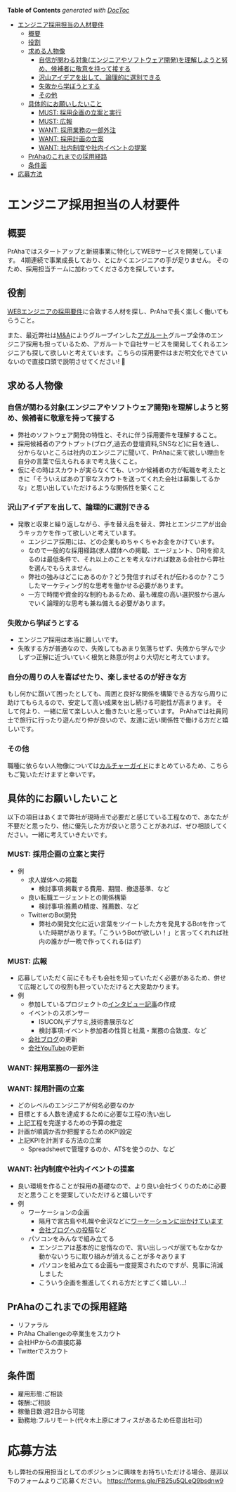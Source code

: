 <!-- START doctoc generated TOC please keep comment here to allow auto update -->
<!-- DON'T EDIT THIS SECTION, INSTEAD RE-RUN doctoc TO UPDATE -->
**Table of Contents**  *generated with [DocToc](https://github.com/thlorenz/doctoc)*

- [エンジニア採用担当の人材要件](#%E3%82%A8%E3%83%B3%E3%82%B8%E3%83%8B%E3%82%A2%E6%8E%A1%E7%94%A8%E6%8B%85%E5%BD%93%E3%81%AE%E4%BA%BA%E6%9D%90%E8%A6%81%E4%BB%B6)
  - [概要](#%E6%A6%82%E8%A6%81)
  - [役割](#%E5%BD%B9%E5%89%B2)
  - [求める人物像](#%E6%B1%82%E3%82%81%E3%82%8B%E4%BA%BA%E7%89%A9%E5%83%8F)
    - [自信が関わる対象(エンジニアやソフトウェア開発)を理解しようと努め、候補者に敬意を持って接する](#%E8%87%AA%E4%BF%A1%E3%81%8C%E9%96%A2%E3%82%8F%E3%82%8B%E5%AF%BE%E8%B1%A1%E3%82%A8%E3%83%B3%E3%82%B8%E3%83%8B%E3%82%A2%E3%82%84%E3%82%BD%E3%83%95%E3%83%88%E3%82%A6%E3%82%A7%E3%82%A2%E9%96%8B%E7%99%BA%E3%82%92%E7%90%86%E8%A7%A3%E3%81%97%E3%82%88%E3%81%86%E3%81%A8%E5%8A%AA%E3%82%81%E5%80%99%E8%A3%9C%E8%80%85%E3%81%AB%E6%95%AC%E6%84%8F%E3%82%92%E6%8C%81%E3%81%A3%E3%81%A6%E6%8E%A5%E3%81%99%E3%82%8B)
    - [沢山アイデアを出して、論理的に選別できる](#%E6%B2%A2%E5%B1%B1%E3%82%A2%E3%82%A4%E3%83%87%E3%82%A2%E3%82%92%E5%87%BA%E3%81%97%E3%81%A6%E8%AB%96%E7%90%86%E7%9A%84%E3%81%AB%E9%81%B8%E5%88%A5%E3%81%A7%E3%81%8D%E3%82%8B)
    - [失敗から学ぼうとする](#%E5%A4%B1%E6%95%97%E3%81%8B%E3%82%89%E5%AD%A6%E3%81%BC%E3%81%86%E3%81%A8%E3%81%99%E3%82%8B)
    - [その他](#%E3%81%9D%E3%81%AE%E4%BB%96)
  - [具体的にお願いしたいこと](#%E5%85%B7%E4%BD%93%E7%9A%84%E3%81%AB%E3%81%8A%E9%A1%98%E3%81%84%E3%81%97%E3%81%9F%E3%81%84%E3%81%93%E3%81%A8)
    - [MUST: 採用企画の立案と実行](#must-%E6%8E%A1%E7%94%A8%E4%BC%81%E7%94%BB%E3%81%AE%E7%AB%8B%E6%A1%88%E3%81%A8%E5%AE%9F%E8%A1%8C)
    - [MUST: 広報](#must-%E5%BA%83%E5%A0%B1)
    - [WANT: 採用業務の一部外注](#want-%E6%8E%A1%E7%94%A8%E6%A5%AD%E5%8B%99%E3%81%AE%E4%B8%80%E9%83%A8%E5%A4%96%E6%B3%A8)
    - [WANT: 採用計画の立案](#want-%E6%8E%A1%E7%94%A8%E8%A8%88%E7%94%BB%E3%81%AE%E7%AB%8B%E6%A1%88)
    - [WANT: 社内制度や社内イベントの提案](#want-%E7%A4%BE%E5%86%85%E5%88%B6%E5%BA%A6%E3%82%84%E7%A4%BE%E5%86%85%E3%82%A4%E3%83%99%E3%83%B3%E3%83%88%E3%81%AE%E6%8F%90%E6%A1%88)
  - [PrAhaのこれまでの採用経路](#praha%E3%81%AE%E3%81%93%E3%82%8C%E3%81%BE%E3%81%A7%E3%81%AE%E6%8E%A1%E7%94%A8%E7%B5%8C%E8%B7%AF)
  - [条件面](#%E6%9D%A1%E4%BB%B6%E9%9D%A2)
- [応募方法](#%E5%BF%9C%E5%8B%9F%E6%96%B9%E6%B3%95)

<!-- END doctoc generated TOC please keep comment here to allow auto update -->

# エンジニア採用担当の人材要件

## 概要
PrAhaではスタートアップと新規事業に特化してWEBサービスを開発しています。
4期連続で事業成長しており、とにかくエンジニアの手が足りません。
そのため、採用担当チームに加わってくださる方を探しています。

## 役割
[WEBエンジニアの採用要件](./採用_WEBエンジニアの採用要件.md)に合致する人材を探し、PrAhaで長く楽しく働いてもらうこと。

また、最近弊社は[M&A](https://batonz.jp/learn/9690/)によりグループインした[アガルート](https://agaroot.co.jp/)グループ全体のエンジニア採用も担っているため、アガルートで自社サービスを開発してくれるエンジニアも探して欲しいと考えています。こちらの採用要件はまだ明文化できていないので直接口頭で説明させてください! 🙏

## 求める人物像
### 自信が関わる対象(エンジニアやソフトウェア開発)を理解しようと努め、候補者に敬意を持って接する
- 弊社のソフトウェア開発の特性と、それに伴う採用要件を理解すること。
- 採用候補者のアウトプット(ブログ,過去の登壇資料,SNSなど)に目を通し、分からないところは社内のエンジニアに聞いて、PrAhaに来て欲しい理由を自分の言葉で伝えられるまで考え抜くこと。
- 仮にその時はスカウトが実らなくても、いつか候補者の方が転職を考えたときに「そういえばあの丁寧なスカウトを送ってくれた会社は募集してるかな」と思い出していただけるような関係性を築くこと

### 沢山アイデアを出して、論理的に選別できる
- 発散と収束と繰り返しながら、手を替え品を替え、弊社とエンジニアが出会うキッカケを作って欲しいと考えています。
  - エンジニア採用には、どの企業もめちゃくちゃお金をかけています。
  - なので一般的な採用経路(求人媒体への掲載、エージェント、DR)を抑えるのは最低条件で、それ以上のことを考えなければ数ある会社から弊社を選んでもらえません。
  - 弊社の強みはどこにあるのか？どう発信すればそれが伝わるのか？こうしたマーケティング的な思考を働かせる必要があります。
  - 一方で時間や資金的な制約もあるため、最も確度の高い選択肢から選んでいく論理的な思考も兼ね備える必要があります。

### 失敗から学ぼうとする
- エンジニア採用は本当に難しいです。
- 失敗する方が普通なので、失敗してもあまり気落ちせず、失敗から学んで少しずつ正解に近づいていく根気と熱意が何より大切だと考えています。

### 自分の周りの人を喜ばせたり、楽しませるのが好きな方
もし何かに躓いて困ったとしても、周囲と良好な関係を構築できる方なら周りに助けてもらえるので、安定して高い成果を出し続ける可能性が高まります。
そして何より、一緒に居て楽しい人と働きたいと思っています。
PrAhaでは社員同士で旅行に行ったり遊んだり仲が良いので、友達に近い関係性で働ける方だと嬉しいです。

### その他
職種に依らない人物像については[カルチャーガイド](./カルチャーガイド.md)にまとめているため、こちらもご覧いただけますと幸いです。

## 具体的にお願いしたいこと
以下の項目はあくまで弊社が現時点で必要だと感じている工程なので、あなたが不要だと思ったり、他に優先した方が良いと思うことがあれば、ぜひ相談してください。一緒に考えていきたいです。

### MUST: 採用企画の立案と実行
- 例
  - 求人媒体への掲載
    - 検討事項:掲載する費用、期間、撤退基準、など
  - 良い転職エージェントとの関係構築
    - 検討事項:推薦の精度、推薦数、など
  - TwitterのBot開発
    - 弊社の開発文化に近い言葉をツイートした方を発見するBotを作っていた時期があります。「こういうBotが欲しい！」と言ってくれれば社内の誰かが一晩で作ってくれる(はず)

### MUST: 広報
- 応募していただく前にそもそも会社を知っていただく必要があるため、併せて広報としての役割も担っていただけると大変助かります。
- 例
  - 参加しているプロジェクトの[インタビュー記事](https://www.wantedly.com/companies/company_6758968/post_articles/410466)の作成
  - イベントのスポンサー
    - ISUCON,デブサミ,技術書展示など
    - 検討事項:イベント参加者の性質と社風・業務の合致度、など
  - [会社ブログ](https://note.com/prahainc)の更新
  - [会社YouTube](https://www.youtube.com/channel/UCztPaRj4Auk0SgBJeYbjThg)の更新

### WANT: 採用業務の一部外注


### WANT: 採用計画の立案
- どのレベルのエンジニアが何名必要なのか
- 目標とする人数を達成するために必要な工程の洗い出し
- 上記工程を完遂するための予算の推定
- 計画が順調か否か把握するためのKPI設定
- 上記KPIを計測する方法の立案
  - Spreadsheetで管理するのか、ATSを使うのか、など

### WANT: 社内制度や社内イベントの提案
- 良い環境を作ることが採用の基礎なので、より良い会社づくりのために必要だと思うことを提案していただけると嬉しいです
- 例
  - ワーケーションの企画
    - 隔月で宮古島や札幌や金沢などに[ワーケーションに出かけています](https://note.com/prahainc/n/n5d4f162c250e)
    - [会社ブログへの投稿](https://note.com/prahainc/n/n5096a1c91b67)など
  - パソコンをみんなで組み立てる
    - エンジニアは基本的に怠惰なので、言い出しっぺが居てもなかなか動かないうちに取り組みが消えることが多々あります
    - パソコンを組み立てる企画も一度提案されたのですが、見事に消滅しました
    - こういう企画を推進してくれる方だとすごく嬉しい...!

## PrAhaのこれまでの採用経路
- リファラル
- PrAha Challengeの卒業生をスカウト
- 会社HPからの直接応募
- Twitterでスカウト

## 条件面
- 雇用形態:ご相談
- 報酬:ご相談
- 稼働日数:週2日から可能
- 勤務地:フルリモート(代々木上原にオフィスがあるため任意出社可)

# 応募方法
もし弊社の採用担当としてのポジションに興味をお持ちいただける場合、是非以下のフォームよりご応募ください。
https://forms.gle/FB25u5QLeQ9bsdnw9

